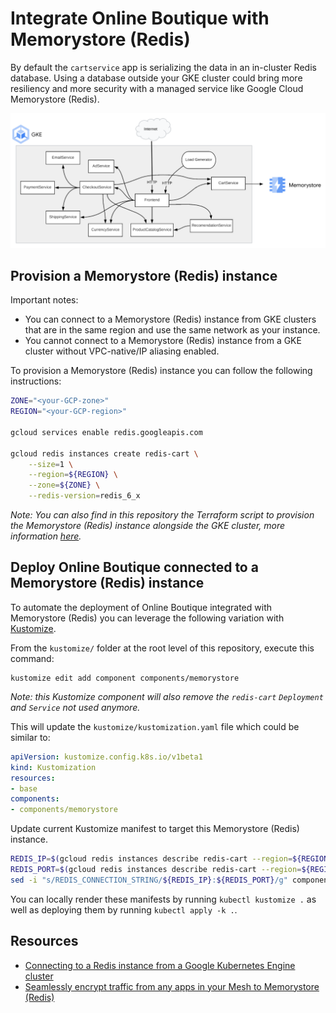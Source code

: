 # Integrate Online Boutique with Memorystore (Redis)

By default the `cartservice` app is serializing the data in an in-cluster Redis database. Using a database outside your GKE cluster could bring more resiliency and more security with a managed service like Google Cloud Memorystore (Redis).

![Architecture diagram with Memorystore](/docs/img/memorystore.png)

## Provision a Memorystore (Redis) instance

Important notes:
- You can connect to a Memorystore (Redis) instance from GKE clusters that are in the same region and use the same network as your instance.
- You cannot connect to a Memorystore (Redis) instance from a GKE cluster without VPC-native/IP aliasing enabled.

To provision a Memorystore (Redis) instance you can follow the following instructions:
```bash
ZONE="<your-GCP-zone>"
REGION="<your-GCP-region>"

gcloud services enable redis.googleapis.com

gcloud redis instances create redis-cart \
    --size=1 \
    --region=${REGION} \
    --zone=${ZONE} \
    --redis-version=redis_6_x
```

_Note: You can also find in this repository the Terraform script to provision the Memorystore (Redis) instance alongside the GKE cluster, more information [here](/terraform)._

## Deploy Online Boutique connected to a Memorystore (Redis) instance

To automate the deployment of Online Boutique integrated with Memorystore (Redis) you can leverage the following variation with [Kustomize](../..).

From the `kustomize/` folder at the root level of this repository, execute this command:
```
kustomize edit add component components/memorystore
```
_Note: this Kustomize component will also remove the `redis-cart` `Deployment` and `Service` not used anymore._

This will update the `kustomize/kustomization.yaml` file which could be similar to:
```yaml
apiVersion: kustomize.config.k8s.io/v1beta1
kind: Kustomization
resources:
- base
components:
- components/memorystore
```

Update current Kustomize manifest to target this Memorystore (Redis) instance.
```bash
REDIS_IP=$(gcloud redis instances describe redis-cart --region=${REGION} --format='get(host)')
REDIS_PORT=$(gcloud redis instances describe redis-cart --region=${REGION} --format='get(port)')
sed -i "s/REDIS_CONNECTION_STRING/${REDIS_IP}:${REDIS_PORT}/g" components/memorystore/kustomization.yaml
```

You can locally render these manifests by running `kubectl kustomize .` as well as deploying them by running `kubectl apply -k .`.

## Resources

- [Connecting to a Redis instance from a Google Kubernetes Engine cluster](https://cloud.google.com/memorystore/docs/redis/connect-redis-instance-gke)
- [Seamlessly encrypt traffic from any apps in your Mesh to Memorystore (Redis)](https://medium.com/google-cloud/64b71969318d)
